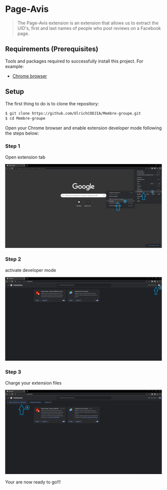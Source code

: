 # Page-Avis
> The Page-Avis extension is an extension that allows us to extract the UID's, first and last names of people who post reviews on a Facebook page.

## Requirements  (Prerequisites)
Tools and packages required to successfully install this project.
For example:
* [Chrome browser](https://www.google.com/intl/fr/chrome/)

## Setup

The first thing to do is to clone the repository:

```sh
$ git clone https://github.com/UlrichCODJIA/Membre-groupe.git
$ cd Membre-groupe
```

Open your Chrome browser and enable extension developer mode following the steps below:

### Step 1

Open extension tab

![Step 1 screenshot](https://github.com/UlrichCODJIA/Membre-groupe/blob/main/1.png)

### Step 2

activate developer mode

![Step 2 screenshot](https://github.com/UlrichCODJIA/Membre-groupe/blob/main/2.png)

### Step 3

Charge your extension files

![Step 3 screenshot](https://github.com/UlrichCODJIA/Membre-groupe/blob/main/3.png)

Your are now ready to go!!!
